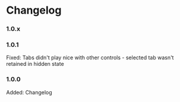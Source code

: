 # Changelog

### 1.0.x


### 1.0.1

Fixed:	    Tabs didn't play nice with other controls - selected tab wasn't retained in hidden state

### 1.0.0

Added:      Changelog
